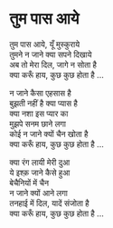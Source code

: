 # तुम पास आये

तुम पास आये, यूँ मुस्कुराये  
तुमने न जाने क्या सपने दिखाये  
अब तो मेरा दिल, जागे न सोता है  
क्या करूँ हाय, कुछ कुछ होता है ...  

न जाने कैसा एहसास है  
बुझती नहीं है क्या प्यास है  
क्या नशा इस प्यार का  
मुझपे सनम छाने लगा  
कोई न जाने क्यों चैन खोता है  
क्या करूँ हाय, कुछ कुछ होता है ...  

क्या रंग लायी मेरी दुआ  
ये इश्क़ जाने कैसे हुआ  
बेचैनियों में चैन  
न जाने क्यों आने लगा  
तनहाई में दिल, यादें संजोता है  
क्या करूँ हाय, कुछ कुछ होता है ...  
